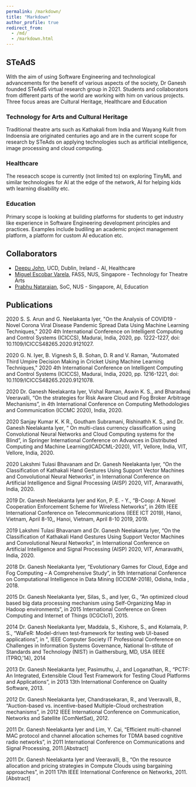 ```yaml
---
permalink: /markdown/
title: "Markdown"
author_profile: true
redirect_from: 
  - /md/
  - /markdown.html
---
```


## STeAdS

With the aim of using Software Engineering and technological advancements for the benefit of various aspects of the society, Dr Ganesh founded STeAdS virtual research group in 2021. Students and collaborators from different parts of the world are working with him on various projects. Three focus areas are Cultural Heritage, Healthcare and Education

### Technology for Arts and Cultural Heritage

Traditional theatre arts such as Kathakali from India and Wayang Kulit from Indoensia are originated centuries ago and are in the current scope for research by STeAds on applying technologies such as artificial intelligence, image processing and cloud computing. 

### Healthcare

The reseacch scope is currently (not limited to) on exploring TinyML and similar technologies for AI at the edge of the network, AI for helping kids wth learning disability etc. 

### Education

Primary scope is looking at building platforms for students to get industry like experience in Software Engineering development principles and practices. Examples include budiling an academic project management platform, a platform for custom AI education etc. 

## Collaborators 

*  [Deepu John](https://people.ucd.ie/deepu.john), UCD, Dublin, Ireland - AI, Healthcare 
*  [Miguel Escobar Varela](https://miguelescobar.com/), FASS, NUS, Singapore - Technology for Theatre Arts
*  [Prabhu Natarajan](https://www.comp.nus.edu.sg/cs/people/prabhu/), SoC, NUS - Singapore, AI, Education

## Publications

2020 S. S. Arun and G. Neelakanta Iyer, "On the Analysis of COVID19 - Novel Corona Viral Disease Pandemic Spread Data Using Machine Learning Techniques," 2020 4th International Conference on Intelligent Computing and Control Systems (ICICCS), Madurai, India, 2020, pp. 1222-1227, doi: 10.1109/ICICCS48265.2020.9121027.

2020 G. N. Iyer, B. Vignesh S, B. Sohan, D. R and V. Raman, "Automated Third Umpire Decision Making in Cricket Using Machine Learning Techniques," 2020 4th International Conference on Intelligent Computing and Control Systems (ICICCS), Madurai, India, 2020, pp. 1216-1221, doi: 10.1109/ICICCS48265.2020.9121078.

2020 Dr. Ganesh Neelakanta Iyer, Vishal Raman, Aswin K. S., and Bharadwaj Veeravalli, “On the strategies for Risk Aware Cloud and Fog Broker Arbitrage Mechanisms”, in 4th International Conference on Computing Methodologies and Communication (ICCMC 2020), India, 2020.

2020 Sanjay Kumar K. K R., Goutham Subramani, Rishinathh K. S., and Dr. Ganesh Neelakanta Iyer, “ On multi-class currency classification using Convolutional Neural Networks and Cloud Computing systems for the Blind”, in Springer International Conference on Advances in Distributed Computing and Machine Learning(ICADCML-2020), VIT, Vellore, India, VIT, Vellore, India, 2020.

2020 Lakshmi Tulasi Bhavanam and Dr. Ganesh Neelakanta Iyer, “On the Classification of Kathakali Hand Gestures Using Support Vector Machines and Convolutional Neural Networks”, in International Conference on Artificial Intelligence and Signal Processing (AISP) 2020, VIT, Amaravathi, India, 2020.

2019 Dr. Ganesh Neelakanta Iyer and Kon, P. E. - Y., “B-Coop: A Novel Cooperation Enforcement Scheme for Wireless Networks”, in 26th IEEE International Conference on Telecommunications (IEEE ICT 2019), Hanoi, Vietnam, April 8-10,, Hanoi, Vietnam, April 8-10 2019, 2019.

2019 Lakshmi Tulasi Bhavanam and Dr. Ganesh Neelakanta Iyer, “On the Classification of Kathakali Hand Gestures Using Support Vector Machines and Convolutional Neural Networks”, in International Conference on Artificial Intelligence and Signal Processing (AISP) 2020, VIT, Amaravathi, India, 2020.

2018 Dr. Ganesh Neelakanta Iyer, “Evolutionary Games for Cloud, Edge and Fog Computing – A Comprehensive Study”, in 5th International Conference on Computational Intelligence in Data Mining (ICCIDM-2018), Odisha, India , 2018.

2015 Dr. Ganesh Neelakanta Iyer, Silas, S., and Iyer, G., “An optimized cloud based big data processing mechanism using Self-Organizing Map in Hadoop environments”, in 2015 International Conference on Green Computing and Internet of Things (ICGCIoT), 2015.

2014 Dr. Ganesh Neelakanta Iyer, Maddala, S., Kishore, S., and Kolamala, P. S., “WaFeR: Model-driven test-framework for testing web UI-based applications”, in ", IEEE Computer Society IT Professional Conference on Challenges in Information Systems Governance, National In-stitute of Standards and Technology (NIST) in Gaithersburg, MD, USA (IEEE ITPRO,'14), 2014

2013 Dr. Ganesh Neelakanta Iyer, Pasimuthu, J., and Loganathan, R., “PCTF: An Integrated, Extensible Cloud Test Framework for Testing Cloud Platforms and Applications”, in 2013 13th International Conference on Quality Software, 2013.

2012 Dr. Ganesh Neelakanta Iyer, Chandrasekaran, R., and Veeravalli, B., “Auction-based vs. incentive-based Multiple-Cloud orchestration mechanisms”, in 2012 IEEE International Conference on Communication, Networks and Satellite (ComNetSat), 2012.

2011 Dr. Ganesh Neelakanta Iyer and Lim, Y. Cai, “Efficient multi-channel MAC protocol and channel allocation schemes for TDMA based cognitive radio networks”, in 2011 International Conference on Communications and Signal Processing, 2011.[Abstract]

2011 Dr. Ganesh Neelakanta Iyer and Veeravalli, B., “On the resource allocation and pricing strategies in Compute Clouds using bargaining approaches”, in 2011 17th IEEE International Conference on Networks, 2011.[Abstract]
